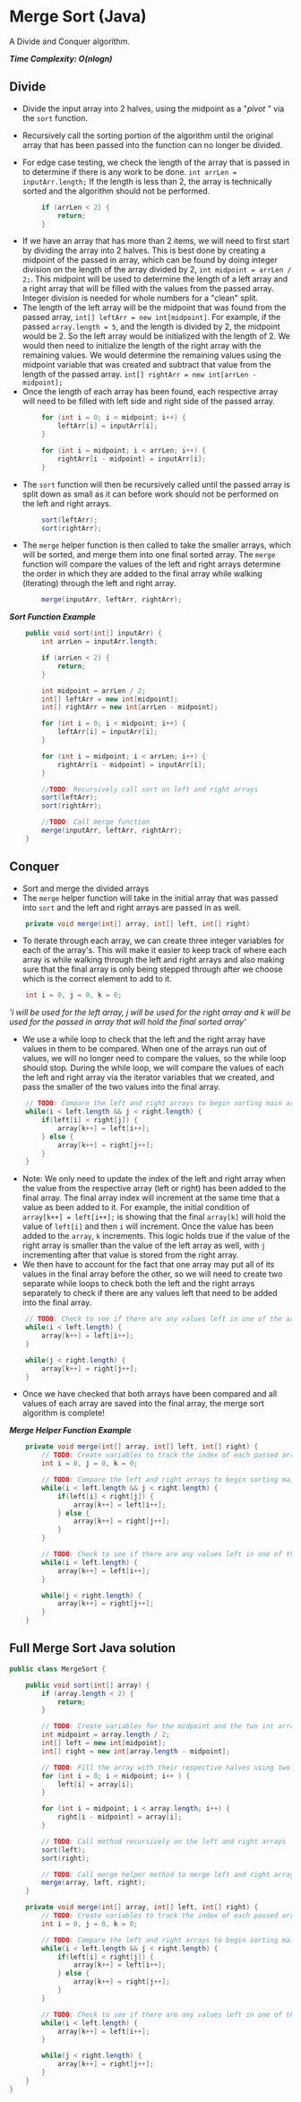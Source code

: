 # Merge Sort (Java)
A Divide and Conquer algorithm.

***Time Complexity: O(nlogn)***

## Divide
- Divide the input array into 2 halves, using the midpoint as a "*pivot* " via the ```sort``` function.
- Recursively call the sorting portion of the algorithm until the original array that has been passed into the function can no longer
be divided.

- For edge case testing, we check the length of the array that is passed in to determine if there is any work to be done. ``````int arrLen = inputArr.length;``````
If the length is less than 2, the array is technically sorted and the algorithm should not be performed.
```java
        if (arrLen < 2) {
            return;
        }
```
- If we have an array that has more than 2 items, we will need to first start by dividing the array into 2 halves. This is best done by creating a midpoint of the passed in array,
which can be found by doing integer division on the length of the array divided by 2, ```int midpoint = arrLen / 2;```.
This midpoint will be used to determine the length of a left array and a right array that will be filled with the values from the passed array. Integer division is needed for whole numbers for a "clean" split.
- The length of the left array will be the midpoint that was found from the passed array, ```int[] leftArr = new int[midpoint]```. For example, if the passed ```array.length = 5```, and the length
is divided by 2, the midpoint would be 2. So the left array would be initialized with the length of 2. We would then need to initialize the length of the right array with the remaining values.
We would determine the remaining values using the midpoint variable that was created and subtract that value from the length of the passed array. ```int[] rightArr = new int[arrLen - midpoint];```
- Once the length of each array has been found, each respective array will need to be filled with left side and right side of the passed array.
```java
        for (int i = 0; i < midpoint; i++) {
            leftArr[i] = inputArr[i];
        }

        for (int i = midpoint; i < arrLen; i++) {
            rightArr[i - midpoint] = inputArr[i];
        }   
```
- The ```sort``` function will then be recursively called until the passed array is split down as small as it can before work should not be performed on the left and right arrays.
```java
        sort(leftArr);
        sort(rightArr);
```
- The ```merge``` helper function is then called to take the smaller arrays, which will be sorted, and merge them into one final sorted array. The ```merge``` function will compare the values of the left and right arrays determine the order in which they are added to the final array while walking (iterating) through the left and right array.
```java
        merge(inputArr, leftArr, rightArr);
```

 ***Sort Function Example***

```java
    public void sort(int[] inputArr) {
        int arrLen = inputArr.length;

        if (arrLen < 2) {
            return;
        }

        int midpoint = arrLen / 2;
        int[] leftArr = new int[midpoint];
        int[] rightArr = new int[arrLen - midpoint];

        for (int i = 0; i < midpoint; i++) {
            leftArr[i] = inputArr[i];
        }

        for (int i = midpoint; i < arrLen; i++) {
            rightArr[i - midpoint] = inputArr[i];
        }

        //TODO: Recursively call sort on left and right arrays
        sort(leftArr);
        sort(rightArr);

        //TODO: Call merge function
        merge(inputArr, leftArr, rightArr);
    }
```

## Conquer
- Sort and merge the divided arrays
- The ```merge``` helper function will take in the initial array that was passed into ```sort``` and the left and right arrays are passed in as well. 
```java
    private void merge(int[] array, int[] left, int[] right)
```
- To iterate through each array, we can create three integer variables for each of the array's. This will make it easier to keep track of where each array is while walking through the left and right arrays and also making sure that the final array is only being stepped through after we choose which is the correct element to add to it.
```java
    int i = 0, j = 0, k = 0;
```
*'*i will be used for the left array, j will be used for the right array and k will be used for the passed in array that will hold the final sorted array*'*

- We use a while loop to check that the left and the right array have values in them to be compared. When one of the arrays run out of values, we will no longer need to compare the values, so the while loop should stop. During the while loop, we will compare the values of each the left and right array via the iterator variables that we created, and pass the smaller of the two values into the final array.
```java
    // TODO: Compare the left and right arrays to begin sorting main array
    while(i < left.length && j < right.length) {
        if(left[i] < right[j]) {
            array[k++] = left[i++];
        } else {
            array[k++] = right[j++];
        }
    }
```
- Note: We only need to update the index of the left and right array when the value from the respective array (left or right) has been added to the final array. The final array index will increment at the same time that a value as been added to it. For example, the initial condition of ```array[k++] = left[i++];``` is showing that the final ```array[k]``` will hold the value of ```left[i]``` and then ```i``` will increment. Once the value has been added to the ```array```, ```k``` increments. This logic holds true if the value of the right array is smaller than the value of the left array as well, with ```j``` incrementing after that value is stored from the right array.
- We then have to account for the fact that one array may put all of its values in the final array before the other, so we will need to create two separate while loops to check both the left and the right arrays separately to check if there are any values left that need to be added into the final array.

```java
    // TODO: Check to see if there are any values left in one of the arrays if one array is done being added to the final array
    while(i < left.length) {
        array[k++] = left[i++];
    }

    while(j < right.length) {
        array[k++] = right[j++];
    }
```

- Once we have checked that both arrays have been compared and all values of each array are saved into the final array, the merge sort algorithm is complete!

***Merge Helper Function Example***
```java
    private void merge(int[] array, int[] left, int[] right) {
        // TODO: Create variables to track the index of each passed array
        int i = 0, j = 0, k = 0;

        // TODO: Compare the left and right arrays to begin sorting main array
        while(i < left.length && j < right.length) {
            if(left[i] < right[j]) {
                array[k++] = left[i++];
            } else {
                array[k++] = right[j++];
            }
        }

        // TODO: Check to see if there are any values left in one of the arrays if one array is sorted
        while(i < left.length) {
            array[k++] = left[i++];
        }

        while(j < right.length) {
            array[k++] = right[j++];
        }
    }
```

## Full Merge Sort Java solution
```java
public class MergeSort {

    public void sort(int[] array) {
        if (array.length < 2) {
            return;
        }

        // TODO: Create variables for the midpoint and the two int arrays
        int midpoint = array.length / 2;
        int[] left = new int[midpoint];
        int[] right = new int[array.length - midpoint];

        // TODO: Fill the array with their respective halves using two for loops
        for (int i = 0; i < midpoint; i++ ) {
            left[i] = array[i];
        }

        for (int i = midpoint; i < array.length; i++) {
            right[i - midpoint] = array[i];
        }

        // TODO: Call method recursively on the left and right arrays
        sort(left);
        sort(right);

        // TODO: Call merge helper method to merge left and right arrays with the main array
        merge(array, left, right);
    }

    private void merge(int[] array, int[] left, int[] right) {
        // TODO: Create variables to track the index of each passed array
        int i = 0, j = 0, k = 0;

        // TODO: Compare the left and right arrays to begin sorting main array
        while(i < left.length && j < right.length) {
            if(left[i] < right[j]) {
                array[k++] = left[i++];
            } else {
                array[k++] = right[j++];
            }
        }

        // TODO: Check to see if there are any values left in one of the arrays if one array is sorted
        while(i < left.length) {
            array[k++] = left[i++];
        }

        while(j < right.length) {
            array[k++] = right[j++];
        }
    }
}
```